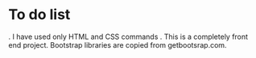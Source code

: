 # To do list
. I have used only HTML and CSS commands .
This is a completely front end project.
Bootstrap libraries are copied from getbootsrap.com.

